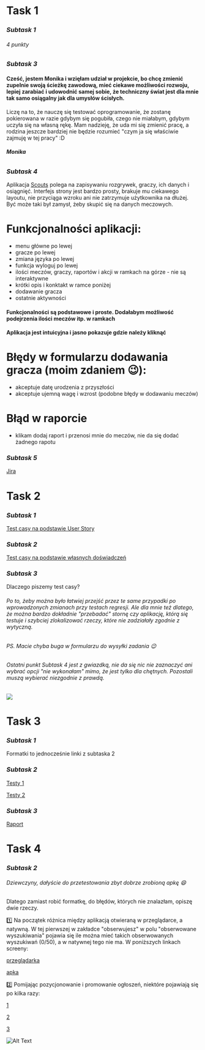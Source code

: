 # **Task 1**
### *Subtask 1*
###### 4 punkty
### *Subtask 3*
#### Cześć, jestem Monika i wzięłam udział w projekcie, bo chcę zmienić zupelnie swoją ścieżkę zawodową, mieć ciekawe możliwości rozwoju, lepiej zarabiać i udowodnić samej sobie, że techniczny świat jest dla mnie tak samo osiągalny jak dla umysłów ścisłych. 
Liczę na to, że nauczę się testować oprogramowanie, że zostanę pokierowana w razie gdybym się pogubiła, czego nie miałabym, gdybym uczyła się na własną rękę. Mam nadzieję, że uda mi się zmienić pracę, a rodzina jeszcze bardziej nie będzie rozumieć "czym ja się właściwie zajmuję w tej pracy" :D 
###### **Monika**

### *Subtask 4*
Aplikacja [Scouts](https://scouts-test.futbolkolektyw.pl/) polega na zapisywaniu rozgrywek, graczy, ich danych i osiągnięć. 
Interfejs strony jest bardzo prosty, brakuje mu ciekawego layoutu, nie przyciąga wzroku ani nie zatrzymuje użytkownika na dłużej. Być może taki był zamysł, żeby skupić się na danych meczowych. 
# Funkcjonalności aplikacji:
* menu główne po lewej
* gracze po lewej
* zmiana języka po lewej
* funkcja wyloguj po lewej
* ilości meczów, graczy, raportów i akcji w ramkach na górze - nie są interaktywne
* krótki opis i konktakt w ramce poniżej
* dodawanie gracza
* ostatnie aktywności

#### Funkcjonalności są podstawowe i proste. Dodałabym możliwość podejrzenia ilości meczów itp. w ramkach
#### Aplikacja jest intuicyjna i jasno pokazuje gdzie należy kliknąć
# Błędy w formularzu dodawania gracza (moim zdaniem :wink:):
* akceptuje datę urodzenia z przyszłości
* akceptuje ujemną wagę i wzrost
(podobne błędy w dodawaniu meczów)
# Błąd w raporcie
* klikam dodaj raport i przenosi mnie do meczów, nie da się dodać żadnego rapotu 

### *Subtask 5*
[Jira](https://szarek.atlassian.net/jira/core/projects/CPP/board)



# **Task 2**
### *Subtask 1*
[Test casy na podstawie User Story](https://docs.google.com/spreadsheets/d/1rGu57qn0IdWP1_3YaCT3b9rxNTlUJVlFymQebloicxw/edit#gid=0)
### *Subtask 2*
[Test casy na podstawie własnych doświadczeń](https://docs.google.com/spreadsheets/d/1sfz2hqsLsrdWFUQKjtwgV5G_kOTplzmiu4QXpamDY8g/edit#gid=0)
### *Subtask 3*
Dlaczego piszemy test casy?
###### *Po to, żeby można było łatwiej przejść przez te same przypadki po wprowadzonych zmianach przy testach regresji. Ale dla mnie też dlatego, że można bardzo dokładnie "przebadać" stornę czy aplikację, którą się testuje i szybciej zlokalizować rzeczy, które nie zadziałały zgodnie z wytyczną.* 

###### PS. Macie chyba buga w formularzu do wysyłki zadania :wink:
###### Ostatni punkt Subtask 4 jest z gwiazdką, nie da się nic nie zaznaczyć ani wybrać opcji "nie wykonałam" mimo, że jest tylko dla chętnych. Pozostali muszą wybierać niezgodnie z prawdą.
![](https://imgupload.pl/images/2023/01/24/dareitbug.png)



# **Task 3**
### *Subtask 1*
Formatki to jednocześnie linki z subtaska 2
### *Subtask 2*
[Testy 1](https://docs.google.com/spreadsheets/d/1vKMLvCxi0sO3O3yxstgoZ5OXnYVuoZ29bLUyg8ofTi0/edit#gid=0)

[Testy 2](https://docs.google.com/spreadsheets/d/1eUQ28OViTIZt6eofay6IeRoSz7wi9ZEkwDnPD2JWDf8/edit#gid=0)
### *Subtask 3*
[Raport](https://docs.google.com/spreadsheets/d/1PxsP_LTxdmFd-sDnmVwOgs5O36vECdYhYoRAw5kbyeM/edit#gid=0)

# **Task 4**
### *Subtask 2*
###### Dziewczyny, dałyście do przetestowania zbyt dobrze zrobioną apkę :smile:
Dlatego zamiast robić formatkę, do błędów, których nie znalazłam, opiszę dwie rzeczy. 

:one: Na początek różnica między aplikacją otwieraną w przeglądarce, a natywną. W tej pierwszej w zakładce "obserwujesz" w polu "obserwowane wyszukiwania" pojawia się ile można mieć takich obserwowanych wyszukiwań (0/50), a w natywnej tego nie ma. W poniższych linkach screeny:

[przeglądarka](http://imgurl.pl/img2/3_63e272b791da9.jpg) 

[apka](http://imgurl.pl/img2/5_63e272b794b1a.jpg)

:two: Pomijając pozycjonowanie i promowanie ogłoszeń, niektóre pojawiają się po kilka razy:

[1](http://imgurl.pl/img2/1_63e272b7863b0.jpg)

[2](http://imgurl.pl/img2/4_63e272b7948a6.jpg)

[3](http://imgurl.pl/img2/7_63e272b794eb2.jpg)

![Alt Text](https://i.gifer.com/Q0Tq.gif)
